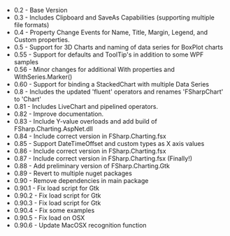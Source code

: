 * 0.2 - Base Version
* 0.3 - Includes Clipboard and SaveAs Capabilities (supporting multiple file formats)
* 0.4 - Property Change Events for Name, Title, Margin, Legend, and Custom properties.
* 0.5 - Support for 3D Charts and naming of data series for BoxPlot charts
* 0.55 - Support for defaults and ToolTip's in addition to some WPF samples
* 0.56 - Minor changes for additional With properties and WithSeries.Marker()
* 0.60 - Support for binding a StackedChart with multiple Data Series
* 0.8 - Includes the updated 'fluent' operators and renames 'FSharpChart' to 'Chart'
* 0.81 - Includes LiveChart and pipelined operators.
* 0.82 - Improve documentation.
* 0.83 - Include Y-value overloads and add build of FSharp.Charting.AspNet.dll
* 0.84 - Include correct version in FSharp.Charting.fsx
* 0.85 - Support DateTimeOffset and custom types as X axis values
* 0.86 - Include correct version in FSharp.Charting.fsx
* 0.87 - Include correct version in FSharp.Charting.fsx (Finally!)
* 0.88 - Add preliminary version of FSharp.Charting.Gtk
* 0.89 - Revert to multiple nuget packages
* 0.90 - Remove dependencies in main package
* 0.90.1 - Fix load script for Gtk
* 0.90.2 - Fix load script for Gtk
* 0.90.3 - Fix load script for Gtk
* 0.90.4 - Fix some examples 
* 0.90.5 - Fix load on OSX
* 0.90.6 - Update MacOSX recognition function
